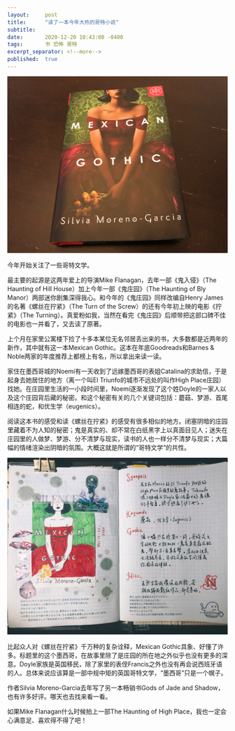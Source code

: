 ```yaml
---
layout:     post
title:      "读了一本今年大热的哥特小说"
subtitle:   
date:       2020-12-20 10:43:00 -0400
tags:       书 恐怖 哥特
excerpt_separator: <!--more-->
published:  true
---
```


<div style="text-align: center">
  <a href="/assets/images/2020-12-20-01.jpg">
    <img src="/assets/images/2020-12-20-01.jpg" alt="书皮" width="600"/>
  </a>
</div>

今年开始关注了一些哥特文学。

最主要的起源是这两年爱上的导演Mike Flanagan，去年一部《鬼入侵》（The Haunting of Hill House）加上今年一部《鬼庄园》（The Haunting of Bly Manor）两部迷你剧集深得我心。和今年的《鬼庄园》同样改编自Henry James的名著《螺丝在拧紧》（The Turn of the Screw）的还有今年初上映的电影《拧紧》（The Turning）。真爱粉如我，当然在看完《鬼庄园》后顺带把这部口碑不佳的电影也一并看了，又去读了原著。

上个月在家里公寓楼下捡了十多本某位无名邻居丢出来的书，大多数都是近两年的新作，其中就有这一本Mexican Gothic。这本在年底Goodreads和Barnes & Noble两家的年度推荐上都榜上有名，所以拿出来读一读。

家住在墨西哥城的Noemí有一天收到了远嫁墨西哥的表姐Catalina的求助信，于是起身去她居住的地方（离一个叫El Triunfo的城市不远处的叫作High Place庄园）找她。在庄园里生活的一小段时间里，Noemí逐渐发现了这个姓Doyle的一家人以及这个庄园背后藏的秘密。和这个秘密有关的几个关键词包括：蘑菇、梦游、首尾相连的蛇，和优生学（eugenics）。

阅读这本书的感受和读《螺丝在拧紧》的感受有很多相似的地方。闭塞阴暗的庄园里藏着不为人知的秘密；鬼是真实的、却不常在白纸黑字上以真面目见人；迷失在庄园里的人做梦、梦游、分不清梦与现实，读书的人也一样分不清梦与现实；大篇幅的情绪渲染出阴暗的氛围。大概这就是所谓的“哥特文学”的共性。

<div style="text-align: center">
  <a href="/assets/images/2020-12-20-02.jpg">
    <img src="/assets/images/2020-12-20-02.jpg" alt="读书手账" width="600"/>
  </a>
</div>

比起众人对《螺丝在拧紧》千万种的复杂诠释，Mexican Gothic具象、好懂了许多。标题里的这个墨西哥，在故事里除了是庄园的所在地之外似乎也没有更多的深意。Doyle家族是英国移民，除了家里的表侄Francis之外也没有再会说西班牙语的人。总体来说应该算是一部中规中矩的英国哥特文学，“墨西哥”只是一个幌子。

作者Silvia Moreno-Garcia去年写了另一本畅销书Gods of Jade and Shadow，也有许多好评。哪天也去找来看一看。

如果Mike Flanagan什么时候拍上一部The Haunting of High Place，我也一定会心满意足、喜欢得不得了吧！